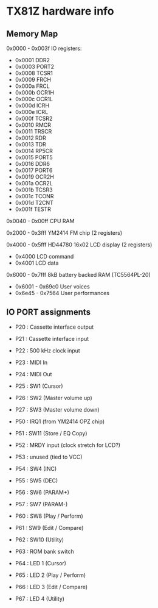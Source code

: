 # TX81Z hardware info

## Memory Map

0x0000 - 0x003f IO registers:

* 0x0001 DDR2
* 0x0003 PORT2
* 0x0008 TCSR1
* 0x0009 FRCH
* 0x000a FRCL
* 0x000b OCR1H
* 0x000c OCR1L
* 0x000d ICRH
* 0x000e ICRL
* 0x000f TCSR2
* 0x0010 RMCR
* 0x0011 TRSCR
* 0x0012 RDR
* 0x0013 TDR
* 0x0014 RP5CR
* 0x0015 PORT5
* 0x0016 DDR6
* 0x0017 PORT6
* 0x0019 OCR2H
* 0x001a OCR2L
* 0x001b TCSR3
* 0x001c TCONR
* 0x001d T2CNT
* 0x001f TESTR

0x0040 - 0x00ff CPU RAM

0x2000 - 0x3fff YM2414 FM chip (2 registers)

0x4000 - 0x5fff HD44780 16x02 LCD display (2 registers)

* 0x4000 LCD command
* 0x4001 LCD data

0x6000 - 0x7fff 8kB battery backed RAM (TC5564PL-20)

* 0x6001 - 0x69c0 User voices
* 0x6e45 - 0x7564 User performances

## IO PORT assignments

* P20 : Cassette interface output
* P21 : Cassette interface input
* P22 :  500 kHz clock input
* P23 : MIDI In
* P24 : MIDI Out
* P25 : SW1 (Cursor)
* P26 : SW2 (Master volume up)
* P27 : SW3 (Master volume down)

* P50 : IRQ1 (from YM2414 OPZ chip)
* P51 : SW11 (Store / EQ Copy)
* P52 : MRDY input (clock stretch for LCD?)
* P53 : unused (tied to VCC)
* P54 : SW4 (INC)
* P55 : SW5 (DEC)
* P56 : SW6 (PARAM+)
* P57 : SW7 (PARAM-)

* P60 : SW8 (Play / Perform)
* P61 : SW9 (Edit / Compare)
* P62 : SW10 (Utility)
* P63 : ROM bank switch
* P64 : LED 1 (Cursor)
* P65 : LED 2 (Play / Perform)
* P66 : LED 3 (Edit / Compare)
* P67 : LED 4 (Utility)
